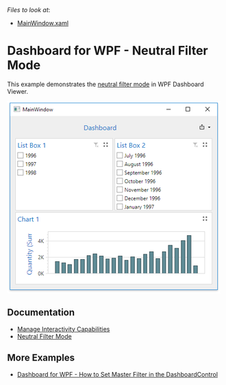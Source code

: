 <!-- default file list -->
*Files to look at*:

* [MainWindow.xaml](./CS/Wpf_NeutralFilterMode_Example/Wpf_NeutralFilterMode_Example/MainWindow.xaml)
<!-- default file list end -->

# Dashboard for WPF - Neutral Filter Mode

This example demonstrates the [neutral filter mode](https://docs.devexpress.com/Dashboard/400262) in WPF Dashboard Viewer.

![](https://github.com/DevExpress-Examples/wpf-dashboard-viewer-neutral-filter-mode/blob/18.2.1%2B/images/wpf-dashboard-viewer-neutral-filter-mode.png)

## Documentation

- [Manage Interactivity Capabilities](https://docs.devexpress.com/Dashboard/400011/wpf-viewer/manage-interactivity-capabilities)
- [Neutral Filter Mode](https://docs.devexpress.com/Dashboard/400262/common-features/interactivity/neutral-filter-mode)

## More Examples

- [Dashboard for WPF - How to Set Master Filter in the DashboardControl](https://github.com/DevExpress-Examples/wpf-dashboard-how-to-set-master-filter)
